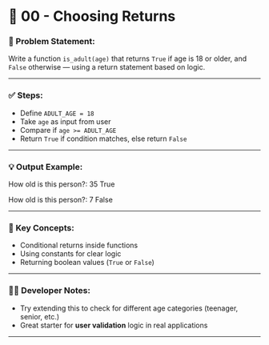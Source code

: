 # 🔄 00 - Choosing Returns

### 📌 Problem Statement:
Write a function `is_adult(age)` that returns `True` if age is 18 or older, and `False` otherwise — using a return statement based on logic.

---

### ✅ Steps:
- Define `ADULT_AGE = 18`
- Take `age` as input from user
- Compare if `age >= ADULT_AGE`
- Return `True` if condition matches, else return `False`

---

### 💡 Output Example:

How old is this person?: 35 True

How old is this person?: 7 False


---

### 🧠 Key Concepts:
- Conditional returns inside functions
- Using constants for clear logic
- Returning boolean values (`True` or `False`)

---

### 👨‍💻 Developer Notes:
- Try extending this to check for different age categories (teenager, senior, etc.)
- Great starter for **user validation** logic in real applications

---

